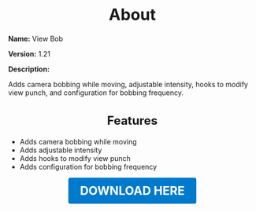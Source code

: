 <h1 style="text-align:center; font-size:2rem; font-weight:bold;">About</h1>

**Name:**
View Bob

**Version:**
1.21

**Description:**

Adds camera bobbing while moving, adjustable intensity, hooks to modify view punch, and configuration for bobbing frequency.

<h2 style="text-align:center; font-size:1.5rem; font-weight:bold;">Features</h2>

- Adds camera bobbing while moving
- Adds adjustable intensity
- Adds hooks to modify view punch
- Adds configuration for bobbing frequency





<p align="center"><a href="https://github.com/LiliaFramework/Modules/raw/refs/heads/gh-pages/viewbob.zip" style="display:inline-block;padding:12px 24px;font-size:1.5rem;font-weight:bold;text-decoration:none;color:#fff;background-color:var(--md-primary-fg-color,#007acc);border-radius:4px;">DOWNLOAD HERE</a></p>